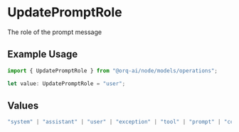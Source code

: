 # UpdatePromptRole

The role of the prompt message

## Example Usage

```typescript
import { UpdatePromptRole } from "@orq-ai/node/models/operations";

let value: UpdatePromptRole = "user";
```

## Values

```typescript
"system" | "assistant" | "user" | "exception" | "tool" | "prompt" | "correction" | "expected_output"
```